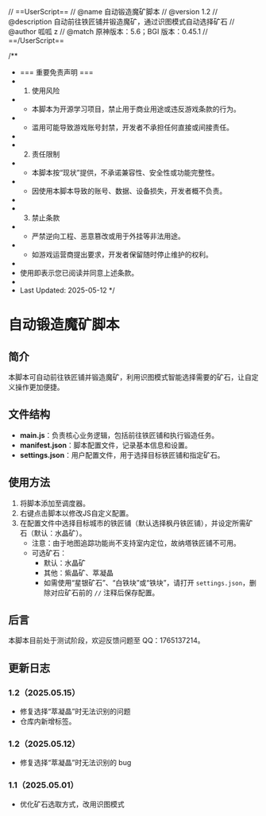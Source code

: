 // ==UserScript==
// @name         自动锻造魔矿脚本
// @version      1.2
// @description  自动前往铁匠铺并锻造魔矿，通过识图模式自动选择矿石
// @author       呱呱 z
// @match        原神版本：5.6；BGI 版本：0.45.1
// ==/UserScript==

/**
 * === 重要免责声明 ===
 * 1. 使用风险
 *    - 本脚本为开源学习项目，禁止用于商业用途或违反游戏条款的行为。
 *    - 滥用可能导致游戏账号封禁，开发者不承担任何直接或间接责任。
 *
 * 2. 责任限制
 *    - 本脚本按“现状”提供，不承诺兼容性、安全性或功能完整性。
 *    - 因使用本脚本导致的账号、数据、设备损失，开发者概不负责。
 *
 * 3. 禁止条款
 *    - 严禁逆向工程、恶意篡改或用于外挂等非法用途。
 *    - 如游戏运营商提出要求，开发者保留随时停止维护的权利。
 *
 * 使用即表示您已阅读并同意上述条款。
 *
 * Last Updated: 2025-05-12
 */

# 自动锻造魔矿脚本

## 简介
本脚本可自动前往铁匠铺并锻造魔矿，利用识图模式智能选择需要的矿石，让自定义操作更加便捷。

## 文件结构
- **main.js**：负责核心业务逻辑，包括前往铁匠铺和执行锻造任务。
- **manifest.json**：脚本配置文件，记录基本信息和设置。
- **settings.json**：用户配置文件，用于选择目标铁匠铺和指定矿石。

## 使用方法
1. 将脚本添加至调度器。
2. 右键点击脚本以修改JS自定义配置。
3. 在配置文件中选择目标城市的铁匠铺（默认选择枫丹铁匠铺），并设定所需矿石（默认：水晶矿）。
   - 注意：由于地图追踪功能尚不支持室内定位，故纳塔铁匠铺不可用。
   - 可选矿石：
     - 默认：水晶矿
     - 其他：紫晶矿、萃凝晶
     - 如需使用“星银矿石”、“白铁块”或“铁块”，请打开 `settings.json`，删除对应矿石前的 `//` 注释后保存配置。

## 后言
本脚本目前处于测试阶段，欢迎反馈问题至 QQ：1765137214。

## 更新日志

### 1.2（2025.05.15）
-   修复选择“萃凝晶”时无法识别的问题
-   仓库内新增标签。

### 1.2（2025.05.12）
- 修复选择“萃凝晶”时无法识别的 bug

### 1.1（2025.05.01）
- 优化矿石选取方式，改用识图模式
